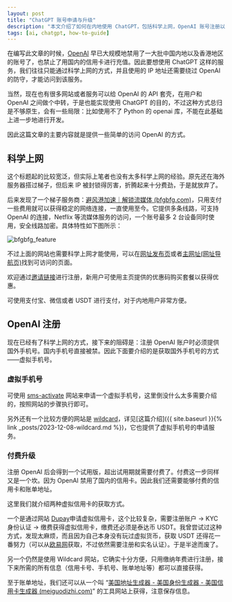 ```yaml
---
layout: post
title: "ChatGPT 账号申请与升级"
description: "本文介绍了如何在内地使用 ChatGPT，包括科学上网，OpenAI 账号注册以及缴费升级等内容"
tags: [ai, chatgpt, how-to-guide]
---
```




在编写此文章的时候，[OpenAI](openai.com) 早已大规模地禁用了一大批中国内地以及香港地区的账号了，也禁止了用国内的信用卡进行充值。因此要想使用 ChatGPT 这样的服务，我们往往只能通过科学上网的方式，并且使用的 IP 地址还需要绕过 OpenAI 的防守，才能访问到该服务。

当然，现在也有很多网站或者服务可以给 OpenAI 的 API 套壳，在用户和 OpenAI 之间做个中转，于是也能实现使用 ChatGPT 的目的，不过这种方式总归是不够原生，会有一些局限：比如使用不了 Python 的 openai 库，不能在此基础上进一步地进行开发。

因此这篇文章的主要内容就是提供一些简单的访问 OpenAI 的方式。

## 科学上网

这个标题起的比较宽泛，但实际上笔者也没有太多科学上网的经验。原先还在海外服务器搭过梯子，但后来 IP 被封锁得厉害，折腾起来十分费劲，于是就放弃了。

后来发现了一个梯子服务商：[避风港加速｜解锁流媒体 (bfgbfg.com)](https://bfgbfg.com/)，只用支付一些费用就可以获得稳定的网络连接，一直使用至今。它提供多条线路，可支持 OpenAI 的连接，Netflix 等流媒体服务的访问，一个账号最多 2 台设备同时使用，安全线路加密。具体特性如下图所示：

![bfgbfg_feature](https://zhenqi-imagebed.s3.ap-east-1.amazonaws.com/uploaded_date%3D2023-10/bfgbfg_feature-e80b5ce4608f7aba57990dbf8af810a3.png)

不过上面的网站也需要科学上网才能使用，可以在[网址发布页](https://git.io/JehfA)或者[主网址(网址导航页)](https://666bfg.com/)找到可访问的页面。

欢迎通过[邀请链接](https://www.bfgok.com/auth/register?code=JfQLB)进行注册，新用户可使用主页提供的优惠码购买套餐以获得优惠。

可使用支付宝、微信或者 USDT 进行支付，对于内地用户非常方便。

## OpenAI 注册

现在已经有了科学上网的方式，接下来的阻碍是：注册 OpenAI 账户时必须提供国外手机号。国内手机号直接被禁。因此下面要介绍的是获取国外手机号的方式——虚拟手机号。

### 虚拟手机号

可使用 [sms-activate](https://sms-activate.org/#) 网站来申请一个虚拟手机号，这里倒没什么太多需要介绍的，按照网站的步骤执行即可。

另外还有一个比较方便的网站是 [wildcard](https://bewildcard.com)，详见[这篇介绍]({{ site.baseurl }}{% link _posts/2023-12-08-wildcard.md %})，它也提供了虚拟手机号的申请服务。

### 付费升级

注册 OpenAI 后会得到一个试用版，超出试用期就需要付费了。付费这一步同样又是一个坎。因为 OpenAI 禁用了国内的信用卡。因此我们还需要能够付费的信用卡和账单地址。

这里我们就介绍两种虚拟信用卡的获取方式。

一个是通过网站 [Dupay](https://dupay.one/)申请虚拟信用卡，这个比较复杂，需要注册账户 -> KYC 身份认证 -> 缴费获得虚拟信用卡，缴费还必须是泰达币 USDT。我曾尝试过这种方式，发现太麻烦，而且因为自己本身没有玩过虚拟货币，获取 USDT 还得花一番努力（可以从[欧易网](https://www.okx.com/)获取，不过依然需要注册和实名认证）。于是半途而废了。

另一个仍然是使用 Wildcard 网站，它确实十分方便，只用缴纳年费进行注册，接下来所需的所有信息（信用卡号、手机号、账单地址等）都可以直接获得。

至于账单地址，我们还可以从一个叫 “[美国地址生成器 - 美国身份生成器 - 美国信用卡生成器 (meiguodizhi.com)](https://www.meiguodizhi.com/)” 的工具网站上获得，注意保存信息。
